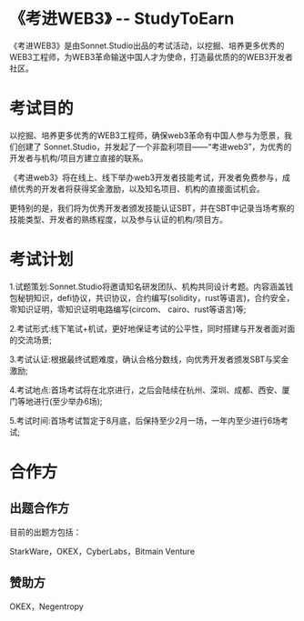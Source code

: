 # 《考进WEB3》 -- StudyToEarn

《考进WEB3》是由Sonnet.Studio出品的考试活动，以挖掘、培养更多优秀的WEB3工程师，为WEB3革命输送中国人才为使命，打造最优质的的WEB3开发者社区。

# 考试目的
以挖掘、培养更多优秀的WEB3工程师，确保web3革命有中国人参与为愿景，我们创建了 Sonnet.Studio，并发起了一个非盈利项目——“考进web3”，为优秀的开发者与机构/项目方建立直接的联系。

《考进web3》将在线上、线下举办web3开发者技能考试，开发者免费参与，成绩优秀的开发者将获得奖金激励，以及知名项目、机构的直接面试机会。

更特别的是，我们将为优秀开发者颁发技能认证SBT，并在SBT中记录当场考察的技能类型、开发者的熟练程度，以及参与认证的机构/项目方。

# 考试计划
1.试题策划:Sonnet.Studio将邀请知名研发团队、机构共同设计考题。内容涵盖钱包秘钥知识，defi协议，共识协议，合约编写(solidity，rust等语言)，合约安全，零知识证明，零知识证明电路编写(circom、 cairo、rust等语言)等;

2.考试形式:线下笔试+机试，更好地保证考试的公平性，同时搭建与开发者面对面的交流场景; 

3.考试认证:根据最终试题难度，确认合格分数线，向优秀开发者颁发SBT与奖金激励; 

4.考试地点:首场考试将在北京进行，之后会陆续在杭州、深圳、成都、西安、厦门等地进行(至少举办6场);

5.考试时间:首场考试暂定于8月底，后保持至少2月一场，一年内至少进行6场考试;


# 合作方

## 出题合作方
目前的出题方包括：

StarkWare，OKEX，CyberLabs，Bitmain Venture

## 赞助方
OKEX，Negentropy
